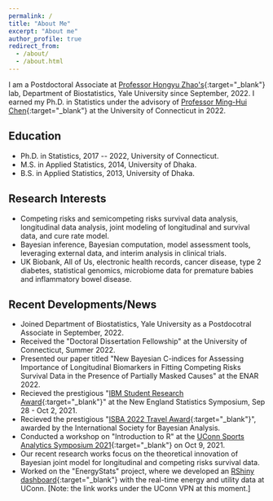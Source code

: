 ```yaml
---
permalink: /
title: "About Me"
excerpt: "About me"
author_profile: true
redirect_from: 
  - /about/
  - /about.html
---
```

I am a Postdoctoral Associate at [Professor Hongyu Zhao's](https://zhaocenter.org/index.html){:target="_blank"} lab, Department of Biostatistics, Yale University since September, 2022. I earned my Ph.D. in Statistics under the advisory of [Professor Ming-Hui Chen](http://merlot.stat.uconn.edu/~mic02006/){:target="_blank"} at the University of Connecticut in 2022. 
<!---
My research works broadly focus on semicompeting risks and competing risks survival data analysis, longitudinal data analysis, joint modelling of longitudinal and survival data, cure rate model, Bayesian computation, and model assessment. I intend to develop statistical methodology to model prostate cancer data. I am also interested in the applications of deep neural network modelling to survival data.
-->
## Education
- Ph.D. in Statistics, 2017 -- 2022, University of Connecticut.
- M.S. in Applied Statistics, 2014, University of Dhaka.
- B.S. in Applied Statistics, 2013, University of Dhaka.

## Research Interests
- Competing risks and semicompeting risks survival data analysis, longitudinal data analysis, joint modeling of longitudinal and survival data, and cure rate model.
- Bayesian inference, Bayesian computation, model assessment tools, leveraging external data, and interim analysis in clinical trials.
- UK Biobank, All of Us, electronic health records, cancer disease, type 2 diabetes, statistical genomics, microbiome data for premature babies and inflammatory bowel disease.

## Recent Developments/News
* Joined Department of Biostatistics, Yale University as a Postdocotral Associate in September, 2022.
* Received the "Doctoral Dissertation Fellowship" at the University of Connecticut, Summer 2022.
* Presented our paper titled "New Bayesian C-indices for Assessing Importance of Longitudinal Biomarkers in Fitting Competing Risks Survival Data in the Presence of Partially Masked Causes" at the ENAR 2022.
* Recieved the prestigious "[IBM Student Research Award](https://statistics.uconn.edu/2021/10/14/awards-at-the-34th-ness-symposium/){:target="_blank"}" at the New England Statistics Symposium, Sep 28 - Oct 2, 2021.
* Recieved the prestigious "[ISBA 2022 Travel Award](https://stat.uconn.edu/2021/09/07/awards-2/){:target="_blank"}", awarded by the International Society for Bayesian Analysis. 
* Conducted a workshop on "Introduction to R" at the [UConn Sports Analytics Symposium 2021](https://statds.org/events/ucsas2021/workshops.html){:target="_blank"} on Oct 9, 2021.
* Our recent research works focus on the theoretical innovation of Bayesian joint model for longitudinal and competing risks survival data. 
* Worked on the "EnergyStats" project, where we developed an [RShiny dashboard](https://energystats.fo.uconn.edu/){:target="_blank"} with the real-time energy and utility data at UConn. [Note: the link works under the UConn VPN at this moment.]

